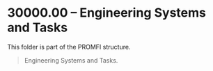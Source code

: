 # 30000.00 – Engineering Systems and Tasks

This folder is part of the PROMFI structure.

> Engineering Systems and Tasks.
